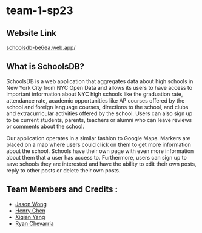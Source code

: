 # team-1-sp23

## Website Link
 [schoolsdb-be6ea.web.app/](https://schoolsdb-be6ea.web.app/)

## What is SchoolsDB?

SchoolsDB is a web application that aggregates data about high schools in New York City from NYC Open Data and allows its users to have access to important information about NYC high schools like the graduation rate, attendance rate, academic opportunities like AP courses offered by the school and foreign language courses, directions to the school, and clubs and extracurricular activities offered by the school. Users can also sign up to be current students, parents, teachers or alumni who can leave reviews or comments about the school.

Our application operates in a similar fashion to Google Maps. Markers are placed on a map where users could click on them to get more information about the school. Schools have their own page with even more information about them that a user has access to. Furthermore, users can sign up to save schools they are interested and have the ability to edit their own posts, reply to other posts or delete their own posts.

## Team Members and Credits :

- [Jason Wong](https://github.com/JS0Nwong)
- [Henry Chen](https://github.com/henry-chen109)
- [Xiqian Yang](https://github.com/xiqian1)
- [Ryan Chevarria](https://github.com/rchevarria)
